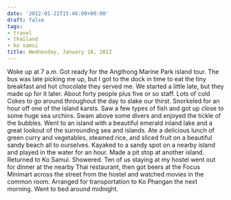 ```yaml
---
date: '2012-01-21T15:46:00+00:00'
draft: false
tags:
- travel
- thailand
- ko samui
title: Wednesday, January 18, 2012
---
```


Woke up at 7 a.m. Got ready for the Angthong Marine Park island tour. The bus was late picking me up, but I got to the dock in time to eat the tiny breakfast and hot chocolate they served me. We started a little late, but they made up for it later. About forty people plus five or so staff. Lots of cold Cokes to go around throughout the day to slake our thirst. Snorkeled for an hour off one of the island karsts. Saw a few types of fish and got up close to some huge sea urchins. Swam above some divers and enjoyed the tickle of the bubbles. Went to an island with a beautiful emerald inland lake and a great lookout of the surrounding sea and islands. Ate a delicious lunch of green curry and vegetables, steamed rice, and sliced fruit on a beautiful sandy beach all to ourselves. Kayaked to a sandy spot on a nearby island and played in the water for an hour. Made a pit stop at another island. Returned to Ko Samui. Showered. Ten of us staying at my hostel went out for dinner at the nearby Thai restaurant, then got beers at the Focus Minimart across the street from the hostel and watched movies in the common room. Arranged for transportation to Ko Phangan the next morning. Went to bed around midnight.
